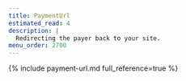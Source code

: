 ```yaml
---
title: PaymentUrl
estimated_read: 4
description: |
  Redirecting the payer back to your site.
menu_order: 2700
---
```



{% include payment-url.md full_reference=true %}
